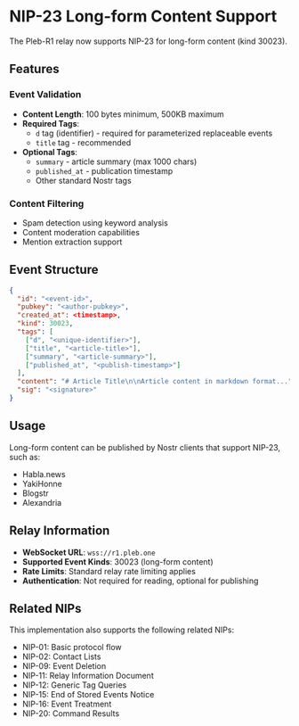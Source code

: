 # NIP-23 Long-form Content Support

The Pleb-R1 relay now supports NIP-23 for long-form content (kind 30023).

## Features

### Event Validation
- **Content Length**: 100 bytes minimum, 500KB maximum
- **Required Tags**: 
  - `d` tag (identifier) - required for parameterized replaceable events
  - `title` tag - recommended
- **Optional Tags**:
  - `summary` - article summary (max 1000 chars)
  - `published_at` - publication timestamp
  - Other standard Nostr tags

### Content Filtering
- Spam detection using keyword analysis
- Content moderation capabilities
- Mention extraction support

## Event Structure

```json
{
  "id": "<event-id>",
  "pubkey": "<author-pubkey>", 
  "created_at": <timestamp>,
  "kind": 30023,
  "tags": [
    ["d", "<unique-identifier>"],
    ["title", "<article-title>"],
    ["summary", "<article-summary>"],
    ["published_at", "<publish-timestamp>"]
  ],
  "content": "# Article Title\n\nArticle content in markdown format...",
  "sig": "<signature>"
}
```

## Usage

Long-form content can be published by Nostr clients that support NIP-23, such as:
- Habla.news
- YakiHonne  
- Blogstr
- Alexandria

## Relay Information

- **WebSocket URL**: `wss://r1.pleb.one`
- **Supported Event Kinds**: 30023 (long-form content)
- **Rate Limits**: Standard relay rate limiting applies
- **Authentication**: Not required for reading, optional for publishing

## Related NIPs

This implementation also supports the following related NIPs:
- NIP-01: Basic protocol flow
- NIP-02: Contact Lists
- NIP-09: Event Deletion  
- NIP-11: Relay Information Document
- NIP-12: Generic Tag Queries
- NIP-15: End of Stored Events Notice
- NIP-16: Event Treatment
- NIP-20: Command Results
